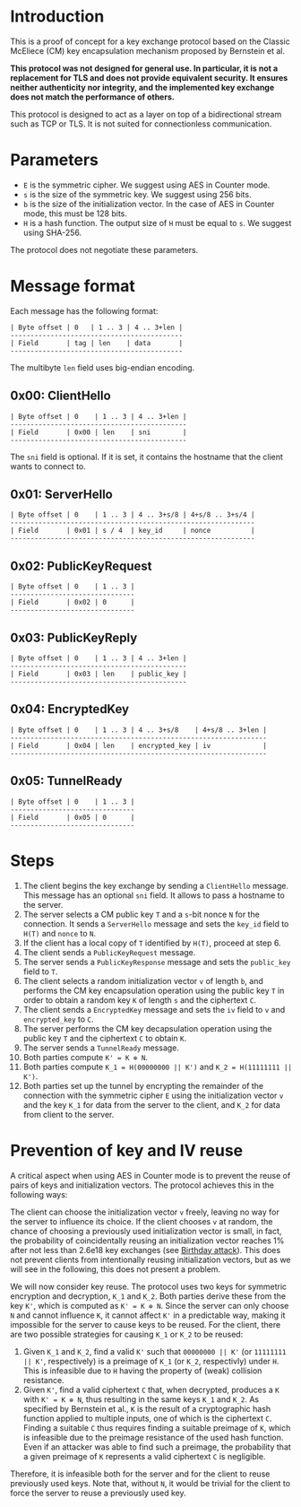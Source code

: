 # Introduction

This is a proof of concept for a key exchange protocol based on the Classic
McEliece (CM) key encapsulation mechanism proposed by Bernstein et al.

**This protocol was not designed for general use. In particular, it is not a
replacement for TLS and does not provide equivalent security. It ensures neither
authenticity nor integrity, and the implemented key exchange does not match the
performance of others.**

This protocol is designed to act as a layer on top of a bidirectional stream
such as TCP or TLS. It is not suited for connectionless communication.

# Parameters

- `E` is the symmetric cipher. We suggest using AES in Counter mode.
- `s` is the size of the symmetric key. We suggest using 256 bits.
- `b` is the size of the initialization vector. In the case of AES in Counter
  mode, this must be 128 bits.
- `H` is a hash function. The output size of `H` must be equal to `s`. We
  suggest using SHA-256.

The protocol does not negotiate these parameters.

# Message format

Each message has the following format:

```
| Byte offset | 0   | 1 .. 3 | 4 .. 3+len |
-------------------------------------------
| Field       | tag | len    | data       |
-------------------------------------------
```

The multibyte `len` field uses big-endian encoding.

## 0x00: ClientHello

```
| Byte offset | 0    | 1 .. 3 | 4 .. 3+len |
--------------------------------------------
| Field       | 0x00 | len    | sni        |
--------------------------------------------
```

The `sni` field is optional. If it is set, it contains the hostname that the
client wants to connect to.

## 0x01: ServerHello

```
| Byte offset | 0    | 1 .. 3 | 4 .. 3+s/8 | 4+s/8 .. 3+s/4 |
-------------------------------------------------------------
| Field       | 0x01 | s / 4  | key_id     | nonce          |
-------------------------------------------------------------
```

## 0x02: PublicKeyRequest

```
| Byte offset | 0    | 1 .. 3 |
-------------------------------
| Field       | 0x02 | 0      |
-------------------------------
```

## 0x03: PublicKeyReply

```
| Byte offset | 0    | 1 .. 3 | 4 .. 3+len |
--------------------------------------------
| Field       | 0x03 | len    | public_key |
--------------------------------------------
```

## 0x04: EncryptedKey


```
| Byte offset | 0    | 1 .. 3 | 4 .. 3+s/8    | 4+s/8 .. 3+len |
----------------------------------------------------------------
| Field       | 0x04 | len    | encrypted_key | iv             |
----------------------------------------------------------------
```

## 0x05: TunnelReady

```
| Byte offset | 0    | 1 .. 3 |
-------------------------------
| Field       | 0x05 | 0      |
-------------------------------
```

# Steps

 1. The client begins the key exchange by sending a `ClientHello` message. This
    message has an optional `sni` field. It allows to pass a hostname to the
    server.
 2. The server selects a CM public key `T` and a `s`-bit nonce `N` for the
    connection. It sends a `ServerHello` message and sets the `key_id` field to
    `H(T)` and `nonce` to `N`.
 3. If the client has a local copy of `T` identified by `H(T)`, proceed at step 6.
 4. The client sends a `PublicKeyRequest` message.
 5. The server sends a `PublicKeyResponse` message and sets the `public_key`
    field to `T`.
 6. The client selects a random initialization vector `v` of length `b`, and
    performs the CM key encapsulation operation using the public key `T` in order
    to obtain a random key `K` of length `s` and the ciphertext `C`.
 7. The client sends a `EncryptedKey` message and sets the `iv` field to `v` and
    `encrypted_key` to `C`.
 8. The server performs the CM key decapsulation operation using the public key
    `T` and the ciphertext `C` to obtain `K`.
 9. The server sends a `TunnelReady` message.
10. Both parties compute `K' = K ⊕ N`.
11. Both parties compute `K_1 = H(00000000 || K')` and
    `K_2 = H(11111111 || K')`.
12. Both parties set up the tunnel by encrypting the remainder of the connection
    with the symmetric cipher `E` using the initialization vector `v` and the
    key `K_1` for data from the server to the client, and `K_2` for data from
    client to the server.

# Prevention of key and IV reuse

A critical aspect when using AES in Counter mode is to prevent the reuse of
pairs of keys and initialization vectors. The protocol achieves this in the
following ways:

The client can choose the initialization vector `v` freely, leaving no way for
the server to influence its choice. If the client chooses `v` at random, the
chance of choosing a previously used initialization vector is small, in fact,
the probability of coincidentally reusing an initialization vector reaches
1% after not less than 2.6e18 key exchanges (see
[Birthday attack](https://en.wikipedia.org/wiki/Birthday_attack#Mathematics)).
This does not prevent clients from intentionally reusing initialization vectors,
but as we will see in the following, this does not present a problem.

We will now consider key reuse. The protocol uses two keys for symmetric
encryption and decryption, `K_1` and `K_2`. Both parties derive these from the
key `K'`, which is computed as `K' = K ⊕ N`. Since the server can only choose
`N` and cannot influence `K`, it cannot affect `K'` in a predictable way,
making it impossible for the server to cause keys to be reused. For the client,
there are two possible strategies for causing `K_1` or `K_2` to be reused:

1. Given `K_1` and `K_2`, find a valid `K'` such that `00000000 || K'` (or
   `11111111 || K'`, respectively) is a preimage of `K_1` (or `K_2`,
   respectivly) under `H`. This is infeasible due to `H` having the property
   of (weak) collision resistance.
2. Given `K'`, find a valid ciphertext `C` that, when decrypted, produces a `K`
   with `K' = K ⊕ N`, thus resulting in the same keys `K_1` and `K_2`.
   As specified by Bernstein et al., `K` is the result of a cryptographic hash
   function applied to multiple inputs, one of which is the ciphertext `C`.
   Finding a suitable `C` thus requires finding a suitable preimage of `K`,
   which is infeasible due to the preimage resistance of the used hash function.
   Even if an attacker was able to find such a preimage, the probability that a
   given preimage of `K` represents a valid ciphertext `C` is negligible.

Therefore, it is infeasible both for the server and for the client to reuse
previously used keys. Note that, without `N`, it would be trivial for the client
to force the server to reuse a previously used key.
